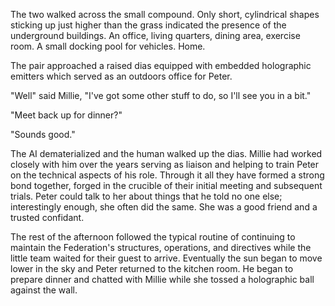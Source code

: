 The two walked across the small compound. Only short, cylindrical shapes sticking up just higher than the grass indicated the presence of the underground buildings. An office, living quarters, dining area, exercise room. A small docking pool for vehicles. Home.

The pair approached a raised dias equipped with embedded holographic emitters which served as an outdoors office for Peter.

"Well" said Millie, "I've got some other stuff to do, so I'll see you in a bit."

"Meet back up for dinner?"

"Sounds good."

The AI dematerialized and the human walked up the dias. Millie had worked closely with him over the years serving as liaison and helping to train Peter on the technical aspects of his role. Through it all they have formed a strong bond together, forged in the crucible of their initial meeting and subsequent trials. Peter could talk to her about things that he told no one else; interestingly enough, she often did the same. She was a good friend and a trusted confidant.

The rest of the afternoon followed the typical routine of continuing to maintain the Federation's structures, operations, and directives while the little team waited for their guest to arrive. Eventually the sun began to move lower in the sky and Peter returned to the kitchen room. He began to prepare dinner and chatted with Millie while she tossed a holographic ball against the wall.